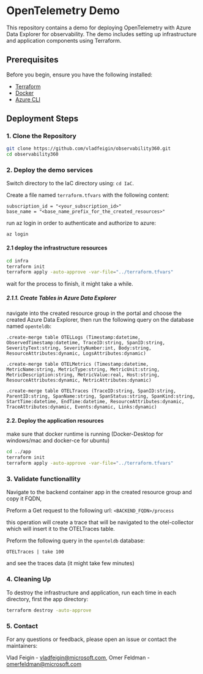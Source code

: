 # OpenTelemetry Demo

This repository contains a demo for deploying OpenTelemetry with Azure Data Explorer for observability. The demo includes setting up infrastructure and application components using Terraform.

## Prerequisites

Before you begin, ensure you have the following installed:

- [Terraform](https://www.terraform.io/downloads.html)
- [Docker](https://www.docker.com/get-started)
- [Azure CLI](https://docs.microsoft.com/en-us/cli/azure/install-azure-cli)

## Deployment Steps

### 1. Clone the Repository

```sh
git clone https://github.com/vladfeigin/observability360.git
cd observability360
```

### 2. Deploy the demo services
Switch directory to the IaC directory using: ```cd IaC```.

Create a file named ```terraform.tfvars``` with the following content:

```
subscription_id = "<your_subscription_id>"
base_name = "<base_name_prefix_for_the_created_resources>"
```

run az login in order to authenticate and authorize to azure:
```
az login
```

#### 2.1 deploy the infrastructure resources

```sh
cd infra
terraform init
terraform apply -auto-approve -var-file="../terraform.tfvars"
```
wait for the process to finish, it might take a while.

##### 2.1.1. Create Tables in Azure Data Explorer

navigate into the created resource group in the portal and choose the created Azure Data Explorer, then run the following query on the database named ```openteldb```:
```kusto
.create-merge table OTELLogs (Timestamp:datetime, ObservedTimestamp:datetime, TraceID:string, SpanID:string, SeverityText:string, SeverityNumber:int, Body:string, ResourceAttributes:dynamic, LogsAttributes:dynamic) 

.create-merge table OTELMetrics (Timestamp:datetime, MetricName:string, MetricType:string, MetricUnit:string, MetricDescription:string, MetricValue:real, Host:string, ResourceAttributes:dynamic, MetricAttributes:dynamic) 

.create-merge table OTELTraces (TraceID:string, SpanID:string, ParentID:string, SpanName:string, SpanStatus:string, SpanKind:string, StartTime:datetime, EndTime:datetime, ResourceAttributes:dynamic, TraceAttributes:dynamic, Events:dynamic, Links:dynamic)
```



#### 2.2. Deploy the application resources
make sure that docker runtime is running (Docker-Desktop for windows/mac and docker-ce for ubuntu)

```sh
cd ../app
terraform init
terraform apply -auto-approve -var-file="../terraform.tfvars"
```

### 3. Validate functionallity
Navigate to the backend container app in the created resource group and copy it FQDN,

Preform a Get request to the following url: ```<BACKEND_FQDN>/process```

this operation will create a trace that will be navigated to the otel-collector which will insert it to the OTELTraces table.

Preform the following query in the ```openteldb``` database:

```
OTELTraces | take 100
```
and see the traces data (it might take few minutes)

### 4. Cleaning Up
To destroy the infrastructure and application, run each time in each directory, first the app directory:
```sh
terraform destroy -auto-approve
```

### 5. Contact
For any questions or feedback, please open an issue or contact the maintainers:

Vlad Feigin - vladfeigin@microsoft.com, Omer Feldman - omerfeldman@microsoft.com 
